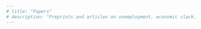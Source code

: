 ```yaml
---
# title: "Papers"
# description: "Preprints and articles on unemployment, economic slack, business cycles, monetary policy, fiscal policy, and on science-related topics."
---
```

